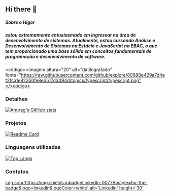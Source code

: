 ## Hi there 👋


##### Sobre o Higor
##### estou extremamente entusiasmado em ingressar na área de desenvolvimento de sistemas. Atualmente, estou cursando Análise e Desenvolvimento de Sistemas na Estácio e JavaScript na EBAC, o que tem proporcionado uma base sólida em conceitos fundamentais de programação e desenvolvimento de software.
<código><imagem altura="20" alt="datilografado" fonte="https://raw.githubusercontent.com/github/explore/80688e429a7d4ef2fca1e82350fe8e3517d3494d/topics/typescript/typescript.png"</>código>
### Detalhes
[![Anurag's GitHub stats](https://github-readme-stats.vercel.app/api?HigorALourenco=anuraghazra&show_icons=true&hide=contribs,prs&cache_seconds=86400&theme=vue-dark)](https://github.comanuraghazragithub-readme-stats)

### Projetos
[![Readme Card](https://github-readme-stats.vercel.appapipinusername=githubjavascriptebac&repo=variavel&theme=dark)](https://github.comanuraghazragithub-readme-stats)

### Linguagens utilizadas
[![Top Langs](https://github-readme-stats.vercel.appapitop-langsusername=githubjavascriptebac&layout=compact)](https://github.comanuraghazragithub-readme-stats)

### Contatos
[img src='https://img.shields.iobadgeLinkedIn-0077B5style=for-the-badge&logo=linkedin&logoColor=white' alt='Linkedin' height='30'](https://www.linkedin.cominpedrobrocaldi)
